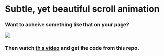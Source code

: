 # Subtle, yet beautiful scroll animation

### Want to acheive something like that on your page? 

<img src="https://www.bluecompass.com/filesimages/News%20and%20Blog/2019/blue-compass-homepage.gif"/>

<h3>Then watch <a href="https://i.ytimg.com/an_webp/T33NN_pPeNI/mqdefault_6s.webp?du=3000&sqp=CKCVz5wG&rs=AOn4CLD6Fvh2KCNhu80REjThphfYcszQhw">this video</a> and get the code from this repo.</h3>
